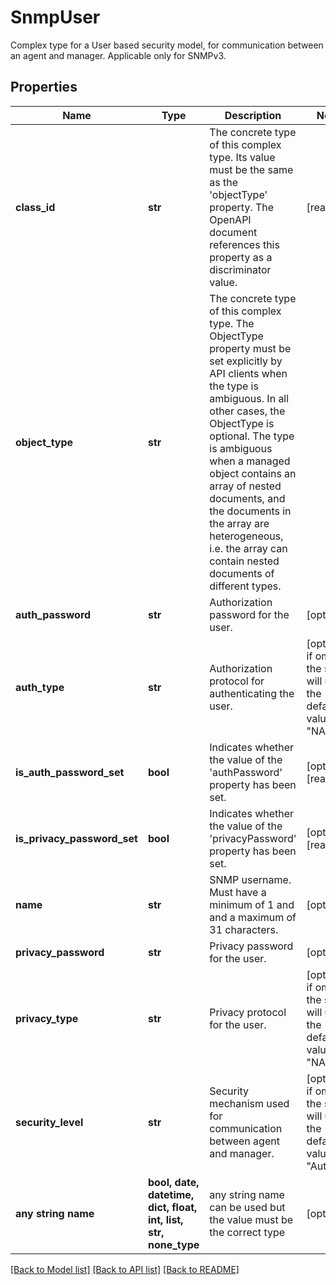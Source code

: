 # SnmpUser

Complex type for a User based security model, for communication between an agent and manager. Applicable only for SNMPv3.
## Properties
Name | Type | Description | Notes
------------ | ------------- | ------------- | -------------
**class_id** | **str** | The concrete type of this complex type. Its value must be the same as the &#39;objectType&#39; property. The OpenAPI document references this property as a discriminator value. | [readonly] 
**object_type** | **str** | The concrete type of this complex type. The ObjectType property must be set explicitly by API clients when the type is ambiguous. In all other cases, the  ObjectType is optional.  The type is ambiguous when a managed object contains an array of nested documents, and the documents in the array are heterogeneous, i.e. the array can contain nested documents of different types. | 
**auth_password** | **str** | Authorization password for the user. | [optional] 
**auth_type** | **str** | Authorization protocol for authenticating the user. | [optional]  if omitted the server will use the default value of "NA"
**is_auth_password_set** | **bool** | Indicates whether the value of the &#39;authPassword&#39; property has been set. | [optional] [readonly] 
**is_privacy_password_set** | **bool** | Indicates whether the value of the &#39;privacyPassword&#39; property has been set. | [optional] [readonly] 
**name** | **str** | SNMP username. Must have a minimum of 1 and and a maximum of 31 characters. | [optional] 
**privacy_password** | **str** | Privacy password for the user. | [optional] 
**privacy_type** | **str** | Privacy protocol for the user. | [optional]  if omitted the server will use the default value of "NA"
**security_level** | **str** | Security mechanism used for communication between agent and manager. | [optional]  if omitted the server will use the default value of "AuthPriv"
**any string name** | **bool, date, datetime, dict, float, int, list, str, none_type** | any string name can be used but the value must be the correct type | [optional]

[[Back to Model list]](../README.md#documentation-for-models) [[Back to API list]](../README.md#documentation-for-api-endpoints) [[Back to README]](../README.md)


